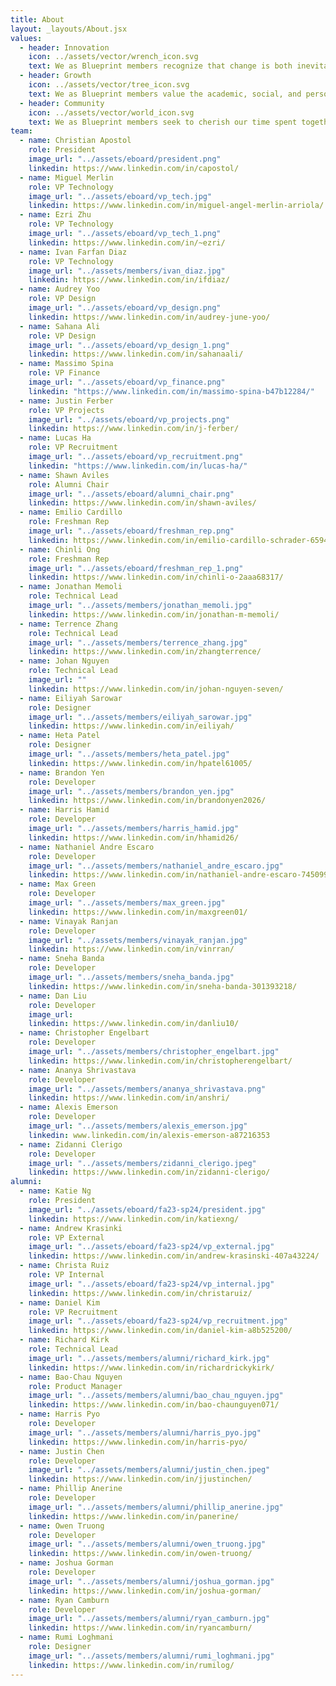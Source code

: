 ```yaml
---
title: About
layout: _layouts/About.jsx
values:
  - header: Innovation
    icon: ../assets/vector/wrench_icon.svg
    text: We as Blueprint members recognize that change is both inevitable and necessary. We are committed to innovate and emphasize effective solutions as needed in order to remain relevant - nothing is sacred. We welcome new ideas and diverse thinking.
  - header: Growth
    icon: ../assets/vector/tree_icon.svg
    text: We as Blueprint members value the academic, social, and personal growth of our peers. We constantly seek to perpetuate the cycle of learning and teaching, for our benefit and for others. We strive to offer a helping hand in times of need and help each other.
  - header: Community
    icon: ../assets/vector/world_icon.svg
    text: We as Blueprint members seek to cherish our time spent together. We develop meaningful relationships that extend well beyond the scope of the organization. We value each other as individuals and appreciate our differences.
team:
  - name: Christian Apostol
    role: President
    image_url: "../assets/eboard/president.png"
    linkedin: https://www.linkedin.com/in/capostol/
  - name: Miguel Merlin
    role: VP Technology
    image_url: "../assets/eboard/vp_tech.jpg"
    linkedin: https://www.linkedin.com/in/miguel-angel-merlin-arriola/
  - name: Ezri Zhu
    role: VP Technology
    image_url: "../assets/eboard/vp_tech_1.png"
    linkedin: https://www.linkedin.com/in/~ezri/
  - name: Ivan Farfan Diaz
    role: VP Technology
    image_url: "../assets/members/ivan_diaz.jpg"
    linkedin: https://www.linkedin.com/in/ifdiaz/
  - name: Audrey Yoo
    role: VP Design
    image_url: "../assets/eboard/vp_design.png"
    linkedin: https://www.linkedin.com/in/audrey-june-yoo/
  - name: Sahana Ali
    role: VP Design
    image_url: "../assets/eboard/vp_design_1.png"
    linkedin: https://www.linkedin.com/in/sahanaali/
  - name: Massimo Spina
    role: VP Finance
    image_url: "../assets/eboard/vp_finance.png"
    linkedin: "https://www.linkedin.com/in/massimo-spina-b47b12284/"
  - name: Justin Ferber
    role: VP Projects
    image_url: "../assets/eboard/vp_projects.png"
    linkedin: https://www.linkedin.com/in/j-ferber/
  - name: Lucas Ha
    role: VP Recruitment
    image_url: "../assets/eboard/vp_recruitment.png"
    linkedin: "https://www.linkedin.com/in/lucas-ha/"
  - name: Shawn Aviles
    role: Alumni Chair
    image_url: "../assets/eboard/alumni_chair.png"
    linkedin: https://www.linkedin.com/in/shawn-aviles/
  - name: Emilio Cardillo
    role: Freshman Rep
    image_url: "../assets/eboard/freshman_rep.png"
    linkedin: https://www.linkedin.com/in/emilio-cardillo-schrader-6594b7308/
  - name: Chinli Ong
    role: Freshman Rep
    image_url: "../assets/eboard/freshman_rep_1.png"
    linkedin: https://www.linkedin.com/in/chinli-o-2aaa68317/
  - name: Jonathan Memoli
    role: Technical Lead
    image_url: "../assets/members/jonathan_memoli.jpg"
    linkedin: https://www.linkedin.com/in/jonathan-m-memoli/
  - name: Terrence Zhang
    role: Technical Lead
    image_url: "../assets/members/terrence_zhang.jpg"
    linkedin: https://www.linkedin.com/in/zhangterrence/
  - name: Johan Nguyen
    role: Technical Lead
    image_url: ""
    linkedin: https://www.linkedin.com/in/johan-nguyen-seven/
  - name: Eiliyah Sarowar
    role: Designer
    image_url: "../assets/members/eiliyah_sarowar.jpg"
    linkedin: https://www.linkedin.com/in/eiliyah/
  - name: Heta Patel
    role: Designer
    image_url: "../assets/members/heta_patel.jpg"
    linkedin: https://www.linkedin.com/in/hpatel61005/
  - name: Brandon Yen
    role: Developer
    image_url: "../assets/members/brandon_yen.jpg"
    linkedin: https://www.linkedin.com/in/brandonyen2026/
  - name: Harris Hamid
    role: Developer
    image_url: "../assets/members/harris_hamid.jpg"
    linkedin: https://www.linkedin.com/in/hhamid26/
  - name: Nathaniel Andre Escaro
    role: Developer
    image_url: "../assets/members/nathaniel_andre_escaro.jpg"
    linkedin: https://www.linkedin.com/in/nathaniel-andre-escaro-745099251/
  - name: Max Green
    role: Developer
    image_url: "../assets/members/max_green.jpg"
    linkedin: https://www.linkedin.com/in/maxgreen01/
  - name: Vinayak Ranjan
    role: Developer
    image_url: "../assets/members/vinayak_ranjan.jpg"
    linkedin: https://www.linkedin.com/in/vinrran/
  - name: Sneha Banda
    role: Developer
    image_url: "../assets/members/sneha_banda.jpg"
    linkedin: https://www.linkedin.com/in/sneha-banda-301393218/
  - name: Dan Liu
    role: Developer
    image_url:
    linkedin: https://www.linkedin.com/in/danliu10/
  - name: Christopher Engelbart
    role: Developer
    image_url: "../assets/members/christopher_engelbart.jpg"
    linkedin: https://www.linkedin.com/in/christopherengelbart/
  - name: Ananya Shrivastava
    role: Developer
    image_url: "../assets/members/ananya_shrivastava.png"
    linkedin: https://www.linkedin.com/in/anshri/
  - name: Alexis Emerson
    role: Developer
    image_url: "../assets/members/alexis_emerson.jpg"
    linkedin: www.linkedin.com/in/alexis-emerson-a87216353
  - name: Zidanni Clerigo
    role: Developer
    image_url: "../assets/members/zidanni_clerigo.jpeg"
    linkedin: https://www.linkedin.com/in/zidanni-clerigo/
alumni:
  - name: Katie Ng
    role: President
    image_url: "../assets/eboard/fa23-sp24/president.jpg"
    linkedin: https://www.linkedin.com/in/katiexng/
  - name: Andrew Krasinki
    role: VP External
    image_url: "../assets/eboard/fa23-sp24/vp_external.jpg"
    linkedin: https://www.linkedin.com/in/andrew-krasinski-407a43224/
  - name: Christa Ruiz
    role: VP Internal
    image_url: "../assets/eboard/fa23-sp24/vp_internal.jpg"
    linkedin: https://www.linkedin.com/in/christaruiz/
  - name: Daniel Kim
    role: VP Recruitment
    image_url: "../assets/eboard/fa23-sp24/vp_recruitment.jpg"
    linkedin: https://www.linkedin.com/in/daniel-kim-a8b525200/
  - name: Richard Kirk
    role: Technical Lead
    image_url: "../assets/members/alumni/richard_kirk.jpg"
    linkedin: https://www.linkedin.com/in/richardrickykirk/
  - name: Bao-Chau Nguyen
    role: Product Manager
    image_url: "../assets/members/alumni/bao_chau_nguyen.jpg"
    linkedin: https://www.linkedin.com/in/bao-chaunguyen071/
  - name: Harris Pyo
    role: Developer
    image_url: "../assets/members/alumni/harris_pyo.jpg"
    linkedin: https://www.linkedin.com/in/harris-pyo/
  - name: Justin Chen
    role: Developer
    image_url: "../assets/members/alumni/justin_chen.jpeg"
    linkedin: https://www.linkedin.com/in/jjustinchen/
  - name: Phillip Anerine
    role: Developer
    image_url: "../assets/members/alumni/phillip_anerine.jpg"
    linkedin: https://www.linkedin.com/in/panerine/
  - name: Owen Truong
    role: Developer
    image_url: "../assets/members/alumni/owen_truong.jpg"
    linkedin: https://www.linkedin.com/in/owen-truong/
  - name: Joshua Gorman
    role: Developer
    image_url: "../assets/members/alumni/joshua_gorman.jpg"
    linkedin: https://www.linkedin.com/in/joshua-gorman/
  - name: Ryan Camburn
    role: Developer
    image_url: "../assets/members/alumni/ryan_camburn.jpg"
    linkedin: https://www.linkedin.com/in/ryancamburn/
  - name: Rumi Loghmani
    role: Designer
    image_url: "../assets/members/alumni/rumi_loghmani.jpg"
    linkedin: https://www.linkedin.com/in/rumilog/
---
```


